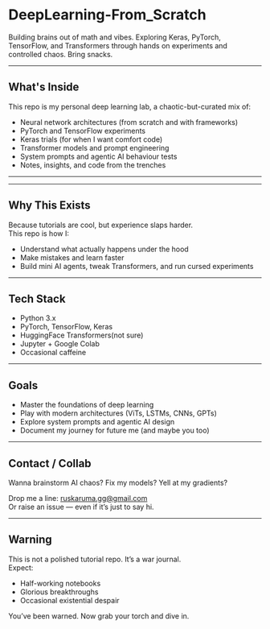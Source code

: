 # DeepLearning-From_Scratch
Building brains out of math and vibes. Exploring Keras, PyTorch, TensorFlow, and Transformers through hands on experiments and controlled chaos. Bring snacks.

---

## What's Inside

This repo is my personal deep learning lab, a chaotic-but-curated mix of:
- Neural network architectures (from scratch and with frameworks)
- PyTorch and TensorFlow experiments
- Keras trials (for when I want comfort code)
- Transformer models and prompt engineering
- System prompts and agentic AI behaviour tests
- Notes, insights, and code from the trenches

---


---

## Why This Exists

Because tutorials are cool, but experience slaps harder.  
This repo is how I:
- Understand what actually happens under the hood
- Make mistakes and learn faster
- Build mini AI agents, tweak Transformers, and run cursed experiments

---

## Tech Stack

- Python 3.x
- PyTorch, TensorFlow, Keras
- HuggingFace Transformers(not sure)
- Jupyter + Google Colab
- Occasional caffeine

---

## Goals

- Master the foundations of deep learning
- Play with modern architectures (ViTs, LSTMs, CNNs, GPTs)
- Explore system prompts and agentic AI design
- Document my journey for future me (and maybe you too)

---

## Contact / Collab

Wanna brainstorm AI chaos? Fix my models? Yell at my gradients?

Drop me a line: ruskaruma.gg@gmail.com  
Or raise an issue — even if it’s just to say hi.

---

## Warning

This is not a polished tutorial repo. It’s a war journal.  
Expect:
- Half-working notebooks  
- Glorious breakthroughs  
- Occasional existential despair

You’ve been warned. Now grab your torch and dive in.

